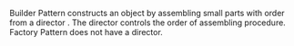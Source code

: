Builder Pattern constructs an object by assembling small parts with order from a director . The director controls the order of assembling procedure. Factory Pattern does not have a director. 
